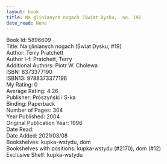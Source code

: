 ```yaml
---
layout: book
title: Na glinianych nogach (Świat Dysku,  no. 19)
date_read: None
---
```


Book Id: 5896609<br />
Title: Na glinianych nogach (Świat Dysku, #19)<br />
Author: Terry Pratchett<br />
Author l-f: Pratchett, Terry<br />
Additional Authors: Piotr W. Cholewa<br />
ISBN: 8373377190<br />
ISBN13: 9788373377196<br />
My Rating: 0<br />
Average Rating: 4.26<br />
Publisher: Prószyński i S-ka<br />
Binding: Paperback<br />
Number of Pages: 304<br />
Year Published: 2004<br />
Original Publication Year: 1996<br />
Date Read: <br />
Date Added: 2021/03/08<br />
Bookshelves: kupka-wstydu, dom<br />
Bookshelves with positions: kupka-wstydu (#2170), dom (#12)<br />
Exclusive Shelf: kupka-wstydu<br />

